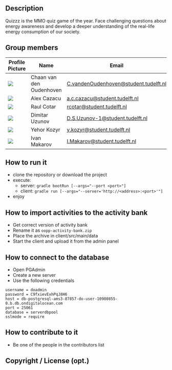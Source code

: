 ## Description

Quizzz is the MMO quiz game of the year. Face challenging questions about energy awareness and develop a deeper understanding of the real-life energy consumption of our society.

## Group members
| Profile Picture                                                                                               | Name | Email |
|---------------------------------------------------------------------------------------------------------------|---|---|
| ![](https://eu.ui-avatars.com/api/?name=CVDO&length=4&size=100&color=DDD&background=777&font-size=0.400)      | Chaan van den Oudenhoven | 	C.vandenOudenhoven@student.tudelft.nl |
| ![](https://eu.ui-avatars.com/api/?name=ACC&length=4&size=100&color=FFFFF&background=ff8c00&font-size=0.400)  | Alex Cazacu | a.c.cazacu@student.tudelft.nl |
| ![](https://eu.ui-avatars.com/api/?name=RC&length=4&size=100&color=FFFFF&background=008080&font-size=0.400)   | Raul Cotar | rcotar@student.tudelft.nl |
| ![](https://eu.ui-avatars.com/api/?name=DSU&length=4&size=100&color=FFFFF&background=008000&font-size=0.400)  | Dimitar Uzunov | D.S.Uzunov-1@student.tudelft.nl |
| ![](https://eu.ui-avatars.com/api/?name=YK&length=4&size=100&color=DDDDDD&background=1e81b0&font-size=0.400)  | Yehor Kozyr | y.kozyr@student.tudelft.nl |
| ![](https://eu.ui-avatars.com/api/?name=Ivan&length=4&size=100&color=FFFFF&background=008000&font-size=0.400) | Ivan Makarov | I.Makarov@student.tudelft.nl |
<!-- Instructions (remove once assignment has been completed -->
<!-- - Add (only!) your own name to the table above (use Markdown formatting) -->
<!-- - Mention your *student* email address -->
<!-- - Preferably add a recognizable photo, otherwise add your GitLab photo -->
<!-- - (please make sure the photos have the same size) --> 

## How to run it
- clone the repository or download the project
- execute:
  - server: `gradle bootRun [--args="--port <port>"]`
  - client: `gradle run [--args="--server='http://<address>:<port>'"]`
- enjoy

## How to import activities to the activity bank
* Get correct version of activity bank
* Rename it as `oopp-activity-bank.zip`
* Place the archive in client/src/main/data
* Start the client and upload it from the admin panel

## How to connect to the database
* Open PGAdmin
* Create a new server
* Use the following credentials

```
username = doadmin
password = C9fxievExhPqJ8H6
host = db-postgresql-ams3-87857-do-user-10980855-0.b.db.ondigitalocean.com
port = 25061
database = serverdbpool
sslmode = require
```

## How to contribute to it
- Be one of the people in the contributors list

## Copyright / License (opt.)
